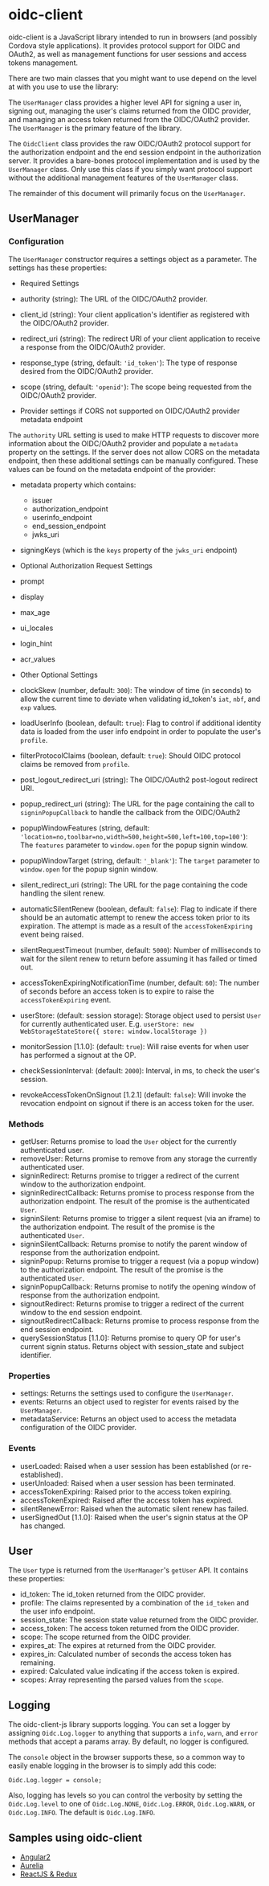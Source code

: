 # oidc-client
oidc-client is a JavaScript library intended to run in browsers (and possibly Cordova style applications). It provides protocol support for OIDC and OAuth2, as well as management functions for user sessions and access tokens management.

There are two main classes that you might want to use depend on the level at with you use to use the library:

The `UserManager` class provides a higher level API for signing a user in, signing out, managing the user's claims returned from the OIDC provider, and managing an access token returned from the OIDC/OAuth2 provider. The `UserManager` is the primary feature of the library.

The `OidcClient` class provides the raw OIDC/OAuth2 protocol support for the authorization endpoint and the end session endpoint in the authorization server. It provides a bare-bones protocol implementation and is used by the `UserManager` class. Only use this class if you simply want protocol support without the additional management features of the `UserManager` class.

The remainder of this document will primarily focus on the `UserManager`.

## UserManager

### Configuration

The `UserManager` constructor requires a settings object as a parameter. The settings has these properties:

* Required Settings
 * authority (string): The URL of the OIDC/OAuth2 provider.
 * client_id (string): Your client application's identifier as registered with the OIDC/OAuth2 provider.
 * redirect_uri (string): The redirect URI of your client application to receive a response from the OIDC/OAuth2 provider.
 * response_type (string, default: `'id_token'`): The type of response desired from the OIDC/OAuth2 provider.
 * scope (string, default: `'openid'`): The scope being requested from the OIDC/OAuth2 provider.

* Provider settings if CORS not supported on OIDC/OAuth2 provider metadata endpoint

 The `authority` URL setting is used to make HTTP requests to discover more information about the OIDC/OAuth2 provider and populate a `metadata` property on the settings. If the server does not allow CORS on the metadata endpoint, then these additional settings can be manually configured. These values can be found on the metadata endpoint of the provider:
 * metadata property which contains:
    * issuer
    * authorization_endpoint
    * userinfo_endpoint
    * end_session_endpoint
    * jwks_uri
 * signingKeys (which is the `keys` property of the `jwks_uri` endpoint) 

* Optional Authorization Request Settings
 * prompt
 * display
 * max_age
 * ui_locales
 * login_hint
 * acr_values

* Other Optional Settings
 * clockSkew (number, default: `300`): The window of time (in seconds) to allow the current time to deviate when validating id_token's `iat`, `nbf`, and `exp` values.
 * loadUserInfo (boolean, default: `true`): Flag to control if additional identity data is loaded from the user info endpoint in order to populate the user's `profile`.
 * filterProtocolClaims (boolean, default: `true`): Should OIDC protocol claims be removed from `profile`.
 * post_logout_redirect_uri (string): The OIDC/OAuth2 post-logout redirect URI.
 * popup_redirect_uri (string): The URL for the page containing the call to `signinPopupCallback` to handle the callback from the OIDC/OAuth2
 * popupWindowFeatures (string, default: `'location=no,toolbar=no,width=500,height=500,left=100,top=100'`): The `features` parameter to `window.open` for the popup signin window.
 * popupWindowTarget (string, default: `'_blank'`): The `target` parameter to `window.open` for the popup signin window.
 * silent_redirect_uri (string): The URL for the page containing the code handling the silent renew.
 * automaticSilentRenew (boolean, default: `false`): Flag to indicate if there should be an automatic attempt to renew the access token prior to its expiration. The attempt is made as a result of the `accessTokenExpiring` event being raised.
 * silentRequestTimeout (number, default: `5000`): Number of milliseconds to wait for the silent renew to return before assuming it has failed or timed out. 
 * accessTokenExpiringNotificationTime (number, default: `60`): The number of seconds before an access token is to expire to raise the `accessTokenExpiring` event.
 * userStore: (default: session storage): Storage object used to persist `User` for currently authenticated user. E.g. `userStore: new WebStorageStateStore({ store: window.localStorage })`
 * monitorSession [1.1.0]: (default: `true`): Will raise events for when user has performed a signout at the OP.
 * checkSessionInterval: (default: `2000`): Interval, in ms, to check the user's session.
 * revokeAccessTokenOnSignout [1.2.1] (default: `false`): Will invoke the revocation endpoint on signout if there is an access token for the user.

### Methods
* getUser: Returns promise to load the `User` object for the currently authenticated user. 
* removeUser: Returns promise to remove from any storage the currently authenticated user.
* signinRedirect: Returns promise to trigger a redirect of the current window to the authorization endpoint.
* signinRedirectCallback: Returns promise to process response from the authorization endpoint. The result of the promise is the authenticated `User`.
* signinSilent: Returns promise to trigger a silent request (via an iframe) to the authorization endpoint. The result of the promise is the authenticated `User`.
* signinSilentCallback: Returns promise to notify the parent window of response from the authorization endpoint.
* signinPopup: Returns promise to trigger a request (via a popup window) to the authorization endpoint. The result of the promise is the authenticated `User`.
* signinPopupCallback: Returns promise to notify the opening window of response from the authorization endpoint.
* signoutRedirect: Returns promise to trigger a redirect of the current window to the end session endpoint.
* signoutRedirectCallback: Returns promise to process response from the end session endpoint.
* querySessionStatus [1.1.0]: Returns promise to query OP for user's current signin status. Returns object with session_state and subject identifier.

### Properties
* settings: Returns the settings used to configure the `UserManager`.
* events: Returns an object used to register for events raised by the `UserManager`. 
* metadataService: Returns an object used to access the metadata configuration of the OIDC provider.

### Events
* userLoaded: Raised when a user session has been established (or re-established).
* userUnloaded: Raised when a user session has been terminated.
* accessTokenExpiring: Raised prior to the access token expiring.
* accessTokenExpired: Raised after the access token has expired.
* silentRenewError: Raised when the automatic silent renew has failed.
* userSignedOut [1.1.0]: Raised when the user's signin status at the OP has changed.

## User

The `User` type is returned from the `UserManager`'s `getUser` API. It contains these properties:

* id_token: The id_token returned from the OIDC provider.
* profile: The claims represented by a combination of the `id_token` and the user info endpoint.
* session_state: The session state value returned from the OIDC provider. 
* access_token: The access token returned from the OIDC provider. 
* scope: The scope returned from the OIDC provider. 
* expires_at: The expires at returned from the OIDC provider. 
* expires_in: Calculated number of seconds the access token has remaining.
* expired: Calculated value indicating if the access token is expired.
* scopes: Array representing the parsed values from the `scope`.

## Logging

The oidc-client-js library supports logging. You can set a logger by assigning `Oidc.Log.logger` to anything that supports a `info`, `warn`, and `error` methods that accept a params array. By default, no logger is configured.

The `console` object in the browser supports these, so a common way to easily enable logging in the browser is to simply add this code:

```
Oidc.Log.logger = console;
```

Also, logging has levels so you can control the verbosity by setting the `Oidc.Log.level` to one of `Oidc.Log.NONE`, `Oidc.Log.ERROR`, `Oidc.Log.WARN`, or `Oidc.Log.INFO`. The default is `Oidc.Log.INFO`.

## Samples using oidc-client

* [Angular2](https://github.com/jmurphzyo/Angular2OidcClient)
* [Aurelia](https://github.com/shaunluttin/aurelia-open-id-connect)
* [ReactJS & Redux](https://github.com/maxmantz/redux-oidc)